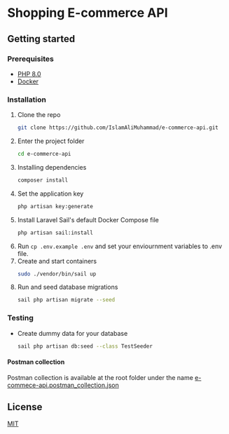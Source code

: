 # Shopping E-commerce API 

## Getting started

### Prerequisites

* [PHP 8.0](https://www.php.net/releases/8.0/en.php)
* [Docker](https://www.docker.com/products/docker-desktop)

### Installation

1. Clone the repo
    ```sh
    git clone https://github.com/IslamAliMuhammad/e-commerce-api.git
    ```
2. Enter the project folder
    ```sh
    cd e-commerce-api
    ```  
3. Installing dependencies
    ```sh
    composer install
    ```
4. Set the application key
    ```sh
    php artisan key:generate
    ```
5. Install Laravel Sail's default Docker Compose file
    ```sh
    php artisan sail:install
    ```
5. Run `cp .env.example .env` and set your enviournment variables to .env file.
6. Create and start containers 
    ```sh
    sudo ./vendor/bin/sail up
    ``` 
7. Run and seed database migrations 
    ```sh
    sail php artisan migrate --seed
    ```

### Testing

* Create dummy data for your database 

    ```sh
    sail php artisan db:seed --class TestSeeder
    ```

#### Postman collection
Postman collection is available at the root folder under the name [e-commece-api.postman_collection.json](e-commerce.postman_collection.json)

## License
[MIT](https://choosealicense.com/licenses/mit/)
